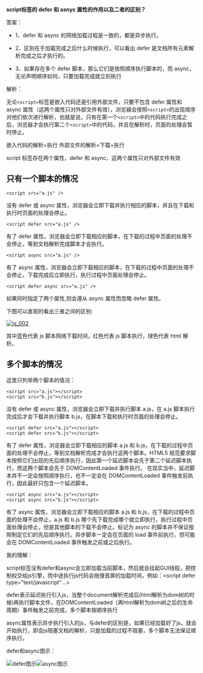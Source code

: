 **script标签的 defer 和 asnyc 属性的作用以及二者的区别？**

答案：

- 1、defer 和 async 的网络加载过程是一致的，都是异步执行。

- 2、区别在于加载完成之后什么时候执行，可以看出 defer 是文档所有元素解析完成之后才执行的。

- 3、如果存在多个 defer 脚本，那么它们是按照顺序执行脚本的，而 async，无论声明顺序如何，只要加载完成就立刻执行

  

解析：

无论`<script>`标签是嵌入代码还是引用外部文件，只要不包含 defer 属性和 async 属性（这两个属性只对外部文件有效），浏览器会按照`<script>`的出现顺序对他们依次进行解析，也就是说，只有在第一个`<script>`中的代码执行完成之后，浏览器才会执行第二个`<script>`中的代码，并且在解析时，页面的处理会暂时停止。

嵌入代码的解析=执行 外部文件的解析=下载+执行

script 标签存在两个属性，defer 和 async，这两个属性只对外部文件有效

## 只有一个脚本的情况

```
<script src="a.js" />
```

没有 defer 或 async 属性，浏览器会立即下载并执行相应的脚本，并且在下载和执行时页面的处理会停止。

```
<script defer src="a.js" />
```

有了 defer 属性，浏览器会立即下载相应的脚本，在下载的过程中页面的处理不会停止，等到文档解析完成脚本才会执行。

```
<script async src="a.js" />
```

有了 async 属性，浏览器会立即下载相应的脚本，在下载的过程中页面的处理不会停止，下载完成后立即执行，执行过程中页面处理会停止。

```
<script defer async src="a.js" />
```

如果同时指定了两个属性,则会遵从 async 属性而忽略 defer 属性。

下图可以直观的看出三者之间的区别:

[![js_002](https://github.com/O-TianYi/web-interview/raw/master/images/js_002.png)](https://github.com/O-TianYi/web-interview/blob/master/images/js_002.png)

其中蓝色代表 js 脚本网络下载时间，红色代表 js 脚本执行，绿色代表 html 解析。

## 多个脚本的情况

这里只列举两个脚本的情况：

```
<script src="a.js"></script>
<script src="b.js"></script>
```

没有 defer 或 async 属性，浏览器会立即下载并执行脚本 a.js，在 a.js 脚本执行完成后才会下载并执行脚本 b.js，在脚本下载和执行时页面的处理会停止。

```
<script defer src="a.js"></script>
<script defer src="b.js"></script>
```

有了 defer 属性，浏览器会立即下载相应的脚本 a.js 和 b.js，在下载的过程中页面的处理不会停止，等到文档解析完成才会执行这两个脚本。HTML5 规范要求脚本按照它们出现的先后顺序执行，因此第一个延迟脚本会先于第二个延迟脚本执行，而这两个脚本会先于 DOMContentLoaded 事件执行。 在现实当中，延迟脚本并不一定会按照顺序执行，也不一定会在 DOMContentLoaded 事件触发前执行，因此最好只包含一个延迟脚本。

```
<script async src="a.js"></script>
<script async src="b.js"></script>
```

有了 async 属性，浏览器会立即下载相应的脚本 a.js 和 b.js，在下载的过程中页面的处理不会停止，a.js 和 b.js 哪个先下载完成哪个就立即执行，执行过程中页面处理会停止，但是其他脚本的下载不会停止。标记为 async 的脚本并不保证按照制定它们的先后顺序执行。异步脚本一定会在页面的 load 事件前执行，但可能会在 DOMContentLoaded 事件触发之前或之后执行。







我的理解：

script标签没有defer和async会立即加载当前脚本，然后就会挂起GUI线程，把控制权交给js引擎，而中途执行js代码会拖慢首屏的加载时间，例如：<script defer type="text/javascript" ..></script>

defer表示延迟执行引入js，当整个document解析完成后(html解析为dom树的时候)再执行脚本文件，在DOMContentLoaded（再html解析为dom树之后的生命周期）事件触发之前完成，多个脚本按顺序执行

async属性表示异步执行引入的js，与defer的区别是，如果已经加载好了js，就会开始执行，即会js阻塞文档的解析，只是加载的过程不阻塞，多个脚本无法保证顺序执行。

defer和async图示：

![defer图示](../../../../../../Documents/%E7%AC%94%E8%AE%B0%E5%9B%BE/%E5%9B%BE/defer%E5%9B%BE%E7%A4%BA.png)![async图示](../../../../../../Documents/%E7%AC%94%E8%AE%B0%E5%9B%BE/%E5%9B%BE/async%E5%9B%BE%E7%A4%BA.png)